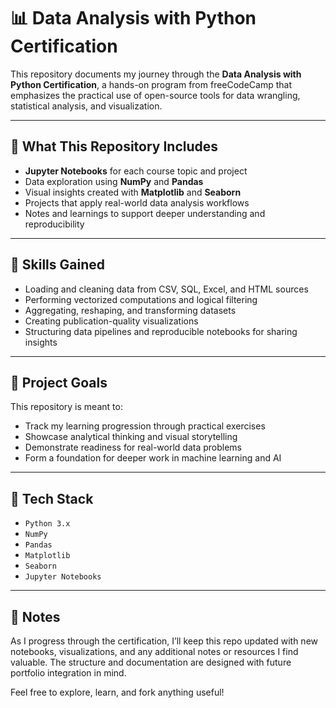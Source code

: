# 📊 Data Analysis with Python Certification

This repository documents my journey through the **Data Analysis with Python Certification**, a hands-on program from freeCodeCamp that emphasizes the practical use of open-source tools for data wrangling, statistical analysis, and visualization.

---

## 🎯 What This Repository Includes

- **Jupyter Notebooks** for each course topic and project
- Data exploration using **NumPy** and **Pandas**
- Visual insights created with **Matplotlib** and **Seaborn**
- Projects that apply real-world data analysis workflows
- Notes and learnings to support deeper understanding and reproducibility

---

## 🧠 Skills Gained

- Loading and cleaning data from CSV, SQL, Excel, and HTML sources
- Performing vectorized computations and logical filtering
- Aggregating, reshaping, and transforming datasets
- Creating publication-quality visualizations
- Structuring data pipelines and reproducible notebooks for sharing insights

---

## 📌 Project Goals

This repository is meant to:

- Track my learning progression through practical exercises
- Showcase analytical thinking and visual storytelling
- Demonstrate readiness for real-world data problems
- Form a foundation for deeper work in machine learning and AI

---

## 🚀 Tech Stack

- `Python 3.x`
- `NumPy`
- `Pandas`
- `Matplotlib`
- `Seaborn`
- `Jupyter Notebooks`

---

## 📎 Notes

As I progress through the certification, I’ll keep this repo updated with new notebooks, visualizations, and any additional notes or resources I find valuable. The structure and documentation are designed with future portfolio integration in mind.

Feel free to explore, learn, and fork anything useful!

